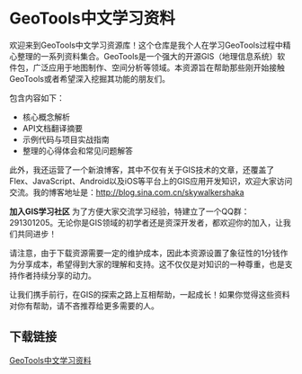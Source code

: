 # GeoTools中文学习资料

欢迎来到GeoTools中文学习资源库！这个仓库是我个人在学习GeoTools过程中精心整理的一系列资料集合。GeoTools是一个强大的开源GIS（地理信息系统）软件包，广泛应用于地图制作、空间分析等领域。本资源旨在帮助那些刚开始接触GeoTools或者希望深入挖掘其功能的朋友们。

包含内容如下：
- 核心概念解析
- API文档翻译摘要
- 示例代码与项目实战指南
- 整理的心得体会和常见问题解答

此外，我还运营了一个新浪博客，其中不仅有关于GIS技术的文章，还覆盖了Flex、JavaScript、Android以及iOS等平台上的GIS应用开发知识，欢迎大家访问交流。我的博客地址是：http://blog.sina.com.cn/skywalkershaka 

**加入GIS学习社区**
为了方便大家交流学习经验，特建立了一个QQ群：291301205。无论你是GIS领域的初学者还是资深开发者，都欢迎你的加入，让我们共同进步！

请注意，由于下载资源需要一定的维护成本，因此本资源设置了象征性的1分钱作为分享成本，希望得到大家的理解和支持。这不仅仅是对知识的一种尊重，也是支持作者持续分享的动力。

让我们携手前行，在GIS的探索之路上互相帮助，一起成长！如果你觉得这些资料对你有帮助，请不吝推荐给更多需要的人。

## 下载链接

[GeoTools中文学习资料](https://pan.quark.cn/s/5c60302c218d)